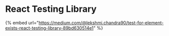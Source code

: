 # React Testing Library

{% embed url="https://medium.com/@lekshmi.chandra90/test-for-element-exists-react-testing-library-89bd630514e1" %}

